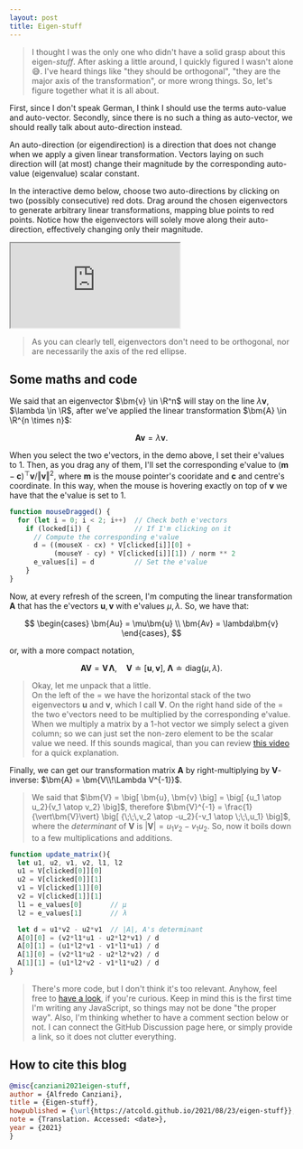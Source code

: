 ```yaml
---
layout: post
title: Eigen-stuff
---
```


> I thought I was the only one who didn't have a solid grasp about this eigen-*stuff*.
After asking a little around, I quickly figured I wasn't alone 😅.
I've heard things like "they should be orthogonal", "they are the major axis of the transformation", or more <span class="warning">wrong</span> things.
So, let's figure together what it is all about.

First, since I don't speak German, I think I should use the terms auto-value and auto-vector.
Secondly, since there is no such a thing as auto-vector, we should really talk about auto-direction instead.

<definition>
An auto-direction (or <def>eigendirection</def>) is a direction that does not change when we apply a given linear transformation.
Vectors laying on such direction will (at most) change their magnitude by the corresponding auto-value (<def>eigenvalue</def>) scalar constant.
</definition>

In the interactive demo below, choose two auto-directions by clicking on two (possibly consecutive) <red>red dots</red>.
Drag around the <green>chosen eigenvectors</green> to generate arbitrary linear transformations, mapping <blue>blue points</blue> to <red>red points</red>.
Notice how the eigenvectors will solely move along their auto-direction, effectively changing only their magnitude.

<iframe src="https://preview.p5js.org/Atcold/embed/fBHH28y_T"></iframe>


> As you can clearly tell, eigenvectors don't need to be orthogonal, nor are necessarily the axis of the <red>red ellipse</red>.


## Some maths and code

We said that an eigenvector $\bm{v} \in \R^n$ will stay on the line $\lambda \bm{v}$, $\lambda \in \R$, after we've applied the linear transformation $\bm{A} \in \R^{n \times n}$:

$$
\bm{A} \bm{v} = \lambda \bm{v}.
$$

When you select the two e'vectors, in the demo above, I set their e'values to $1$.
Then, as you drag any of them, I'll set the corresponding e'value to $(\bm{m} - \bm{c})^\top \bm{v} / \Vert \bm{v} \Vert^2$, where $\bm{m}$ is the mouse pointer's cooridate and $\bm{c}$ and centre's coordinate.
In this way, when the mouse is hovering exactly on top of $\bm{v}$ we have that the e'value is set to $1$.

```js
function mouseDragged() {
  for (let i = 0; i < 2; i++)  // Check both e'vectors
    if (locked[i]) {           // If I'm clicking on it
      // Compute the corresponding e'value
      d = ((mouseX - cx) * V[clicked[i]][0] +
           (mouseY - cy) * V[clicked[i]][1]) / norm ** 2
      e_values[i] = d          // Set the e'value
    }
}
```

Now, at every refresh of the screen, I'm computing the linear transformation $\bm{A}$ that has the e'vectors $\bm{u}, \bm{v}$ with e'values $\mu, \lambda$.
So, we have that:

$$
\begin{cases}
  \bm{Au} = \mu\bm{u} \\
  \bm{Av} = \lambda\bm{v}
\end{cases},
$$

or, with a more compact notation,

$$
\bm{AV} = \bm{V\!\Lambda}, \quad
\bm{V} \doteq [\bm{u}, \bm{v}], \;
\bm{\Lambda} \doteq \text{diag}(\mu, \lambda).
$$

> Okay, let me unpack that a little. \
On the left of the $=$ we have the horizontal stack of the two eigenvectors $\bm{u}$ and $\bm{v}$, which I call $\bm{V}$.
On the right hand side of the $=$ the two e'vectors need to be multiplied by the corresponding e'value.
When we multiply a matrix by a 1-hot vector we simply select a given column; so we can just set the non-zero element to be the scalar value we need.
If this sounds magical, than you can review [this video](https://youtu.be/d2GixptaHjk?t=651) for a quick explanation.

Finally, we can get our transformation matrix $\bm{A}$ by right-multiplying by $\bm{V}$-inverse: $\bm{A} = \bm{V\\!\Lambda V^{-1}}$.

> We said that $\bm{V} = \big[ \bm{u}, \bm{v} \big] = \big[ {u_1 \atop u_2}{v_1 \atop v_2} \big]$, therefore $\bm{V}^{-1} = \frac{1}{\vert\bm{V}\vert} \big[ {\;\;\,v_2 \atop -u_2}{-v_1 \atop \;\;\,u_1} \big]$, where the *determinant* of $\bm{V}$ is $\vert\bm{V}\vert = u_1v_2 - v_1u_2$.
So, now it boils down to a few multiplications and additions.

```js
function update_matrix(){
  let u1, u2, v1, v2, l1, l2
  u1 = V[clicked[0]][0]
  u2 = V[clicked[0]][1]
  v1 = V[clicked[1]][0]
  v2 = V[clicked[1]][1]
  l1 = e_values[0]       // μ
  l2 = e_values[1]       // λ

  let d = u1*v2 - u2*v1  // |A|, A's determinant
  A[0][0] = (v2*l1*u1 - u2*l2*v1) / d
  A[0][1] = (u1*l2*v1 - v1*l1*u1) / d
  A[1][0] = (v2*l1*u2 - u2*l2*v2) / d
  A[1][1] = (u1*l2*v2 - v1*l1*u2) / d
}
```

> There's more code, but I don't think it's too relevant.
Anyhow, feel free to [have a look](https://editor.p5js.org/Atcold/sketches/fBHH28y_T), if you're curious.
Keep in mind this is the first time I'm writing any JavaScript, so things may not be done "the proper way".
Also, I'm thinking whether to have a comment section below or not.
I can connect the GitHub Discussion page here, or simply provide a link, so it does not clutter everything.


## How to cite this blog

```bibtex
@misc{canziani2021eigen-stuff,
author = {Alfredo Canziani},
title = {Eigen-stuff},
howpublished = {\url{https://atcold.github.io/2021/08/23/eigen-stuff}},
note = {Translation. Accessed: <date>},
year = {2021}
}
```